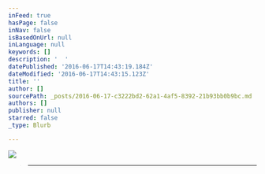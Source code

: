 ```yaml
---
inFeed: true
hasPage: false
inNav: false
isBasedOnUrl: null
inLanguage: null
keywords: []
description: '  '
datePublished: '2016-06-17T14:43:19.184Z'
dateModified: '2016-06-17T14:43:15.123Z'
title: ''
author: []
sourcePath: _posts/2016-06-17-c3222bd2-62a1-4af5-8392-21b93bb0b9bc.md
authors: []
publisher: null
starred: false
_type: Blurb

---
```

![](https://the-grid-user-content.s3-us-west-2.amazonaws.com/b46e09d7-ab91-49c0-9b96-9f2232d61f15.jpg)

> ****
